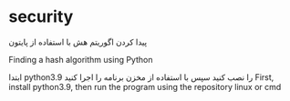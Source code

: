 # security

پیدا کردن اگوریتم هش با استفاده از پایتون

Finding a hash algorithm using Python

ابتدا python3.9 را نصب کنید سپس با استفاده از مخزن برنامه را اجرا کنید
First, install python3.9, then run the program using the repository linux or cmd
